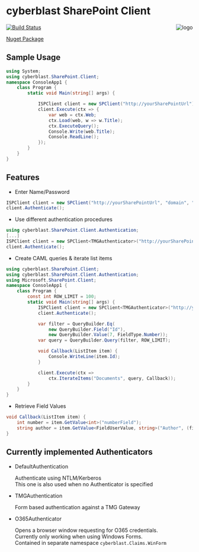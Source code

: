 ﻿# cyberblast SharePoint Client

<a href="https://github.com/cyberblast" border="0"><img align="right" title="logo" src="https://avatars2.githubusercontent.com/u/33760031?s=64"></a>

[![Build Status](https://travis-ci.org/cyberblast/SharePoint.Client.svg?branch=master)](https://travis-ci.org/cyberblast/SharePoint.Client)

[Nuget Package](https://www.nuget.org/packages/cyberblast.SharePoint.Client)

## Sample Usage

```C#
using System;
using cyberblast.SharePoint.Client;
namespace ConsoleApp1 {
    class Program {
        static void Main(string[] args) {

            ISPClient client = new SPClient("http://yourSharePointUrl");
            client.Execute(ctx => {
                var web = ctx.Web;
                ctx.Load(web, w => w.Title);
                ctx.ExecuteQuery();
                Console.Write(web.Title);
                Console.ReadLine();
            });
        }
    }
}
```

## Features

* Enter Name/Password 
```C#
ISPClient client = new SPClient("http://yourSharePointUrl", "domain", "loginName", "password");
client.Authenticate();
```

* Use different authentication procedures
```C#
using cyberblast.SharePoint.Client.Authentication;
[...]
ISPClient client = new SPClient<TMGAuthenticator>("http://yourSharePointUrl", "domain", "loginName", "password");
client.Authenticate();
```

* Create CAML queries & iterate list items
```C#
using cyberblast.SharePoint.Client;
using cyberblast.SharePoint.Client.Authentication;
using Microsoft.SharePoint.Client;
namespace ConsoleApp1 {
    class Program {
        const int ROW_LIMIT = 100;
        static void Main(string[] args) {
            ISPClient client = new SPClient<TMGAuthenticator>("http://yourSharePointUrl", "domain", "loginName", "password");
            client.Authenticate();

            var filter = QueryBuilder.Eq(
                new QueryBuilder.Field("Id"),
                new QueryBuilder.Value(7, FieldType.Number));
            var query = QueryBuilder.Query(filter, ROW_LIMIT);

            void Callback(ListItem item) {
                Console.WriteLine(item.Id);
            }

            client.Execute(ctx => 
                ctx.IterateItems("Documents", query, Callback));
        }
    }
}
```

* Retrieve Field Values
```C#
void Callback(ListItem item) {
    int number = item.GetValue<int>("numberField");
    string author = item.GetValue<FieldUserValue, string>("Author", (fieldUserValue) => fieldUserValue.LookupValue);
}
```

## Currently implemented Authenticators

* DefaultAuthentication

  Authenticate using NTLM/Kerberos  
  This one is also used when no Authenticator is specified
  
* TMGAuthentication

  Form based authentication against a TMG Gateway
  
* O365Authenticator

  Opens a browser window requesting for O365 credentials.  
  Currently only working when using Windows Forms.  
  Contained in separate namespace `cyberblast.Claims.WinForm` 
